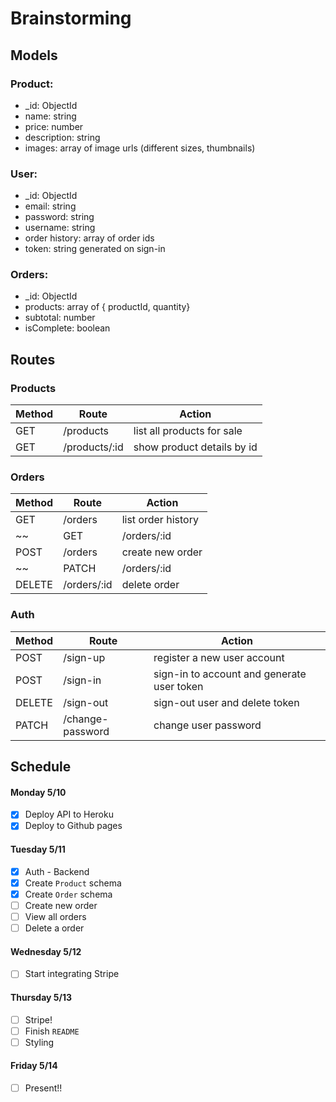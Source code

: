 # Brainstorming

## Models
### Product:
- _id: ObjectId
- name: string
- price: number
- description: string
- images: array of image urls (different sizes, thumbnails)

### User:
- _id: ObjectId
- email: string
- password: string
- username: string
- order history: array of order ids
- token: string generated on sign-in

### Orders:
- _id: ObjectId
- products: array of { productId, quantity}
- subtotal: number
- isComplete: boolean

## Routes
### Products
| Method | Route | Action |
| ------ | ----- | ------ |
| GET | /products | list all products for sale |
| GET | /products/:id | show product details by id |

### Orders
| Method | Route | Action |
| ------ | ----- | ------ |
| GET | /orders | list order history |
~~| GET | /orders/:id | view order details by id |~~
| POST | /orders | create new order |
~~| PATCH | /orders/:id | add or delete items to order |~~
| DELETE | /orders/:id | delete order |

### Auth
| Method | Route | Action |
| ------ | ----- | ------ |
| POST | /sign-up | register a new user account |
| POST  | /sign-in | sign-in to account and generate user token |
| DELETE | /sign-out | sign-out user and delete token |
| PATCH | /change-password  | change user password  |


## Schedule
#### Monday 5/10
- [x] Deploy API to Heroku
- [x] Deploy to Github pages

#### Tuesday 5/11
- [x] Auth - Backend
- [x] Create `Product` schema
- [x] Create `Order` schema
- [ ] Create new order
- [ ] View all orders
- [ ] Delete a order

#### Wednesday 5/12
- [ ] Start integrating Stripe

#### Thursday 5/13
- [ ] Stripe!
- [ ] Finish `README`
- [ ] Styling

#### Friday 5/14
- [ ] Present!!
